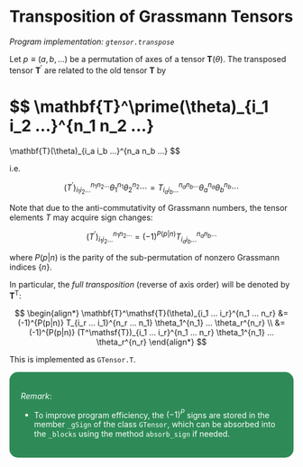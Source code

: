 <style>
    .remark {
        border-radius: 15px;
        padding: 20px;
        background-color: SeaGreen;
        color: White;
    }
    .result {
        border-radius: 15px;
        padding: 20px;
        background-color: FireBrick;
        color: White;
    }
</style>

# Transposition of Grassmann Tensors

*Program implementation: `gtensor.transpose`*

Let $p \equiv (a,b,...)$ be a permutation of axes of a tensor $\mathbf{T}(\theta)$. The transposed tensor $\mathbf{T}^\prime$ are related to the old tensor $\mathbf{T}$ by

$$
\mathbf{T}^\prime(\theta)_{i_1 i_2 ...}^{n_1 n_2 ...}
=
\mathbf{T}(\theta)_{i_a i_b ...}^{n_a n_b ...}
$$

i.e.

$$
{(T^\prime)}_{i_1 i_2 ...}^{n_1 n_2 ...}
\theta_1^{n_1} \theta_2^{n_2} \cdots
= T_{i_a i_b ...}^{n_a n_b ...} 
\theta_a^{n_a} \theta_b^{n_b} \cdots
$$

Note that due to the anti-commutativity of Grassmann numbers, the tensor elements $T$ may acquire sign changes:

$$
{(T^\prime)}_{i_1 i_2 ...}^{n_1 n_2 ...}
= (-1)^{P(p|n)} 
T_{i_a i_b ...}^{n_a n_b ...} 
$$

where $P(p|n)$ is the parity of the sub-permutation of nonzero Grassmann indices $\{n\}$. 

In particular, the *full transposition* (reverse of axis order) will be denoted by $\mathbf{T}^\mathsf{T}$:

$$
\begin{align*}
    \mathbf{T}^\mathsf{T}(\theta)_{i_1 ... i_r}^{n_1 ... n_r}
    &= (-1)^{P(p|n)} T_{i_r ... i_1}^{n_r ... n_1} 
    \theta_1^{n_1} ... \theta_r^{n_r}
    \\
    &= (-1)^{P(p|n)} (T^\mathsf{T})_{i_1 ... i_r}^{n_1 ... n_r} 
    \theta_1^{n_1} ... \theta_r^{n_r}
\end{align*}
$$

This is implemented as `GTensor.T`.

<div class="remark">

*Remark*: 

- To improve program efficiency, the $(-1)^P$ signs are stored in the member `_gSign` of the class `GTensor`, which can be absorbed into the `_blocks` using the method `absorb_sign` if needed.

</div><br>